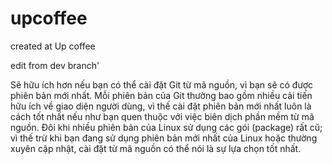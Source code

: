 # upcoffee
created at Up coffee


edit from dev branch'

Sẽ hữu ích hơn nếu bạn có thể cài đặt Git từ mã nguồn, vì bạn sẽ có được phiên bản mới nhất. Mỗi phiên bản của Git thường bao gồm nhiều cải tiến hữu ích về giao diện người dùng, vì thế cài đặt phiên bản mới nhất luôn là cách tốt nhất nếu như bạn quen thuộc với việc biên dịch phần mềm từ mã nguồn. Đôi khi nhiều phiên bản của Linux sử dụng các gói (package) rất cũ; vì thế trừ khi bạn đang sử dụng phiên bản mới nhất của Linux hoặc thường xuyên cập nhật, cài đặt từ mã nguồn có thể nói là sự lựa chọn tốt nhất.